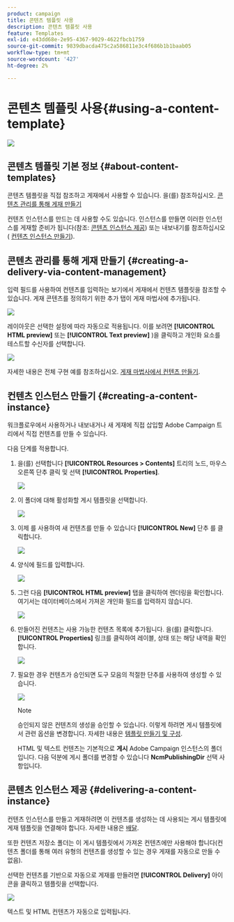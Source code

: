 ```yaml
---
product: campaign
title: 콘텐츠 템플릿 사용
description: 콘텐츠 템플릿 사용
feature: Templates
exl-id: e43dd68e-2e95-4367-9029-4622fbcb1759
source-git-commit: 9839dbacda475c2a586811e3c4f686b1b1baab05
workflow-type: tm+mt
source-wordcount: '427'
ht-degree: 2%

---
```


# 콘텐츠 템플릿 사용{#using-a-content-template}

![](../../assets/common.svg)

## 콘텐츠 템플릿 기본 정보 {#about-content-templates}

콘텐츠 템플릿을 직접 참조하고 게재에서 사용할 수 있습니다. 을(를) 참조하십시오. [콘텐츠 관리를 통해 게재 만들기](#creating-a-delivery-via-content-management)

컨텐츠 인스턴스를 만드는 데 사용할 수도 있습니다. 인스턴스를 만들면 이러한 인스턴스를 게재할 준비가 됩니다(참조: [콘텐츠 인스턴스 제공](#delivering-a-content-instance)) 또는 내보내기를 참조하십시오( [컨텐츠 인스턴스 만들기](#creating-a-content-instance)).

## 콘텐츠 관리를 통해 게재 만들기 {#creating-a-delivery-via-content-management}

입력 필드를 사용하여 컨텐츠를 입력하는 보기에서 게재에서 컨텐츠 템플릿을 참조할 수 있습니다. 게재 콘텐츠를 정의하기 위한 추가 탭이 게재 마법사에 추가됩니다.

![](assets/s_ncs_content_deliver_a_content.png)

레이아웃은 선택한 설정에 따라 자동으로 적용됩니다. 이를 보려면 **[!UICONTROL HTML preview]** 또는 **[!UICONTROL Text preview]** )을 클릭하고 개인화 요소를 테스트할 수신자를 선택합니다.

![](assets/s_ncs_content_deliver_a_content_html.png)

자세한 내용은 전체 구현 예를 참조하십시오. [게재 마법사에서 컨텐츠 만들기](use-case--creating-content-management.md#creating-content-in-the-delivery-wizard).

## 컨텐츠 인스턴스 만들기 {#creating-a-content-instance}

워크플로우에서 사용하거나 내보내거나 새 게재에 직접 삽입할 Adobe Campaign 트리에서 직접 컨텐츠를 만들 수 있습니다.

다음 단계를 적용합니다.

1. 을(를) 선택합니다 **[!UICONTROL Resources > Contents]** 트리의 노드, 마우스 오른쪽 단추 클릭 및 선택 **[!UICONTROL Properties]**.

   ![](assets/s_ncs_content_folder_properties.png)

1. 이 폴더에 대해 활성화할 게시 템플릿을 선택합니다.

   ![](assets/s_ncs_content_folder_templates.png)

1. 이제 를 사용하여 새 컨텐츠를 만들 수 있습니다 **[!UICONTROL New]** 단추 를 클릭합니다.

   ![](assets/s_ncs_content_folder_create_a_template.png)

1. 양식에 필드를 입력합니다.

   ![](assets/s_ncs_content_folder_use_a_template.png)

1. 그런 다음 **[!UICONTROL HTML preview]** 탭을 클릭하여 렌더링을 확인합니다. 여기서는 데이터베이스에서 가져온 개인화 필드를 입력하지 않습니다.

   ![](assets/s_ncs_content_folder_use_a_template_preview.png)

1. 만들어진 컨텐츠는 사용 가능한 컨텐츠 목록에 추가됩니다. 을(를) 클릭합니다. **[!UICONTROL Properties]** 링크를 클릭하여 레이블, 상태 또는 해당 내역을 확인합니다.

   ![](assets/s_ncs_content_folder_template_properties.png)

1. 필요한 경우 컨텐츠가 승인되면 도구 모음의 적절한 단추를 사용하여 생성할 수 있습니다.

   ![](assets/s_ncs_content_folder_template_generate.png)

   >[!NOTE]
   >
   >승인되지 않은 컨텐츠의 생성을 승인할 수 있습니다. 이렇게 하려면 게시 템플릿에서 관련 옵션을 변경합니다. 자세한 내용은 [템플릿 만들기 및 구성](publication-templates.md#creating-and-configuring-the-template).

   HTML 및 텍스트 컨텐츠는 기본적으로 **게시** Adobe Campaign 인스턴스의 폴더입니다. 다음 덕분에 게시 폴더를 변경할 수 있습니다 **NcmPublishingDir** 선택 사항입니다.

## 콘텐츠 인스턴스 제공 {#delivering-a-content-instance}

컨텐츠 인스턴스를 만들고 게재하려면 이 컨텐츠를 생성하는 데 사용되는 게시 템플릿에 게재 템플릿을 연결해야 합니다. 자세한 내용은 [배달](publication-templates.md#delivery).

또한 컨텐츠 저장소 폴더는 이 게시 템플릿에서 가져온 컨텐츠에만 사용해야 합니다(컨텐츠 폴더를 통해 여러 유형의 컨텐츠를 생성할 수 있는 경우 게재를 자동으로 만들 수 없음).

선택한 컨텐츠를 기반으로 자동으로 게재를 만들려면 **[!UICONTROL Delivery]** 아이콘을 클릭하고 템플릿을 선택합니다.

![](assets/s_ncs_content_folder_create_the_delivery.png)

텍스트 및 HTML 컨텐츠가 자동으로 입력됩니다.
